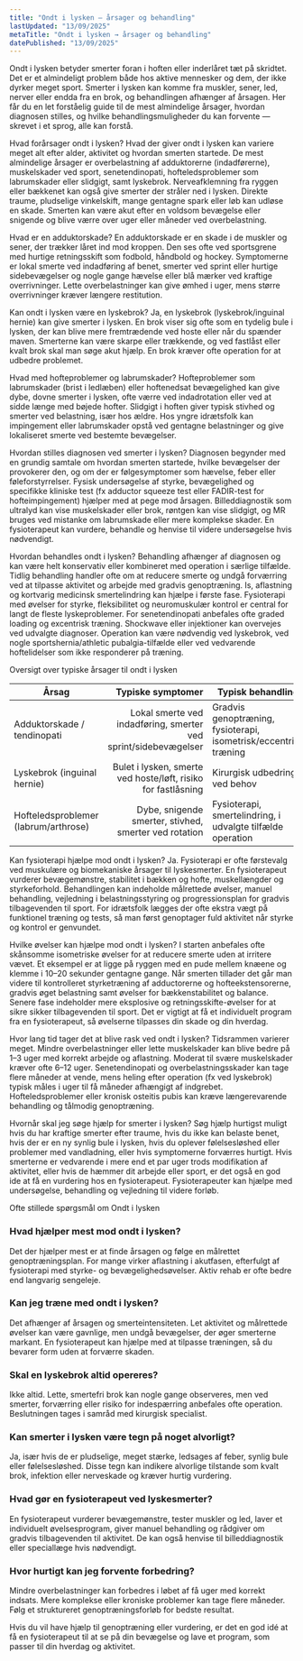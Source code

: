 ```yaml
---
title: "Ondt i lysken – årsager og behandling"
lastUpdated: "13/09/2025"
metaTitle: "Ondt i lysken → årsager og behandling"
datePublished: "13/09/2025"
---
```


Ondt i lysken betyder smerter foran i hoften eller inderlåret tæt på skridtet. Det er et almindeligt problem både hos aktive mennesker og dem, der ikke dyrker meget sport. Smerter i lysken kan komme fra muskler, sener, led, nerver eller endda fra en brok, og behandlingen afhænger af årsagen. Her får du en let forståelig guide til de mest almindelige årsager, hvordan diagnosen stilles, og hvilke behandlingsmuligheder du kan forvente — skrevet i et sprog, alle kan forstå.

Hvad forårsager ondt i lysken?
Hvad der giver ondt i lysken kan variere meget alt efter alder, aktivitet og hvordan smerten startede. De mest almindelige årsager er overbelastning af adduktorerne (indadførerne), muskelskader ved sport, senetendinopati, hofteledsproblemer som labrumskader eller slidgigt, samt lyskebrok. Nerveafklemning fra ryggen eller bækkenet kan også give smerter der stråler ned i lysken. Direkte traume, pludselige vinkelskift, mange gentagne spark eller løb kan udløse en skade. Smerten kan være akut efter en voldsom bevægelse eller snigende og blive værre over uger eller måneder ved overbelastning.

Hvad er en adduktorskade?
En adduktorskade er en skade i de muskler og sener, der trækker låret ind mod kroppen. Den ses ofte ved sportsgrene med hurtige retningsskift som fodbold, håndbold og hockey. Symptomerne er lokal smerte ved indadføring af benet, smerter ved sprint eller hurtige sidebevægelser og nogle gange hævelse eller blå mærker ved kraftige overrivninger. Lette overbelastninger kan give ømhed i uger, mens større overrivninger kræver længere restitution.

Kan ondt i lysken være en lyskebrok?
Ja, en lyskebrok (lyskebrok/inguinal hernie) kan give smerter i lysken. En brok viser sig ofte som en tydelig bule i lysken, der kan blive mere fremtrædende ved hoste eller når du spænder maven. Smerterne kan være skarpe eller trækkende, og ved fastlåst eller kvalt brok skal man søge akut hjælp. En brok kræver ofte operation for at udbedre problemet.

Hvad med hofteproblemer og labrumskader?
Hofteproblemer som labrumskader (brist i ledlæben) eller hoftenedsat bevægelighed kan give dybe, dovne smerter i lysken, ofte værre ved indadrotation eller ved at sidde længe med bøjede hofter. Slidgigt i hoften giver typisk stivhed og smerter ved belastning, især hos ældre. Hos yngre idrætsfolk kan impingement eller labrumskader opstå ved gentagne belastninger og give lokaliseret smerte ved bestemte bevægelser.

Hvordan stilles diagnosen ved smerter i lysken?
Diagnosen begynder med en grundig samtale om hvordan smerten startede, hvilke bevægelser der provokerer den, og om der er følgesymptomer som hævelse, feber eller føleforstyrrelser. Fysisk undersøgelse af styrke, bevægelighed og specifikke kliniske test (fx adductor squeeze test eller FADIR-test for hofteimpingement) hjælper med at pege mod årsagen. Billeddiagnostik som ultralyd kan vise muskelskader eller brok, røntgen kan vise slidgigt, og MR bruges ved mistanke om labrumskade eller mere komplekse skader. En fysioterapeut kan vurdere, behandle og henvise til videre undersøgelse hvis nødvendigt.

Hvordan behandles ondt i lysken?
Behandling afhænger af diagnosen og kan være helt konservativ eller kombineret med operation i særlige tilfælde. Tidlig behandling handler ofte om at reducere smerte og undgå forværring ved at tilpasse aktivitet og arbejde med gradvis genoptræning. Is, aflastning og kortvarig medicinsk smertelindring kan hjælpe i første fase. Fysioterapi med øvelser for styrke, fleksibilitet og neuromuskulær kontrol er central for langt de fleste lyskeproblemer. For senetendinopati anbefales ofte graded loading og excentrisk træning. Shockwave eller injektioner kan overvejes ved udvalgte diagnoser. Operation kan være nødvendig ved lyskebrok, ved nogle sportshernia/athletic pubalgia-tilfælde eller ved vedvarende hoftelidelser som ikke responderer på træning.

Oversigt over typiske årsager til ondt i lysken

| Årsag | Typiske symptomer | Typisk behandling |
|---|---:|---|
| Adduktorskade / tendinopati | Lokal smerte ved indadføring, smerter ved sprint/sidebevægelser | Gradvis genoptræning, fysioterapi, isometrisk/eccentrisk træning |
| Lyskebrok (inguinal hernie) | Bulet i lysken, smerte ved hoste/løft, risiko for fastlåsning | Kirurgisk udbedring ved behov |
| Hofteledsproblemer (labrum/arthrose) | Dybe, snigende smerter, stivhed, smerter ved rotation | Fysioterapi, smertelindring, i udvalgte tilfælde operation |

Kan fysioterapi hjælpe mod ondt i lysken?
Ja. Fysioterapi er ofte førstevalg ved muskulære og biomekaniske årsager til lyskesmerter. En fysioterapeut vurderer bevægemønstre, stabilitet i bækken og hofte, muskellængder og styrkeforhold. Behandlingen kan indeholde målrettede øvelser, manuel behandling, vejledning i belastningsstyring og progressionsplan for gradvis tilbagevenden til sport. For idrætsfolk lægges der ofte ekstra vægt på funktionel træning og tests, så man først genoptager fuld aktivitet når styrke og kontrol er genvundet.

Hvilke øvelser kan hjælpe mod ondt i lysken?
I starten anbefales ofte skånsomme isometriske øvelser for at reducere smerte uden at irritere vævet. Et eksempel er at ligge på ryggen med en pude mellem knæene og klemme i 10–20 sekunder gentagne gange. Når smerten tillader det går man videre til kontrolleret styrketræning af adductorerne og hofteekstensorerne, gradvis øget belastning samt øvelser for bækkenstabilitet og balance. Senere fase indeholder mere eksplosive og retningsskifte-øvelser for at sikre sikker tilbagevenden til sport. Det er vigtigt at få et individuelt program fra en fysioterapeut, så øvelserne tilpasses din skade og din hverdag.

Hvor lang tid tager det at blive rask ved ondt i lysken?
Tidsrammen varierer meget. Mindre overbelastninger eller lette muskelskader kan blive bedre på 1–3 uger med korrekt arbejde og aflastning. Moderat til svære muskelskader kræver ofte 6–12 uger. Senetendinopati og overbelastningsskader kan tage flere måneder at vende, mens heling efter operation (fx ved lyskebrok) typisk måles i uger til få måneder afhængigt af indgrebet. Hofteledsproblemer eller kronisk osteitis pubis kan kræve længerevarende behandling og tålmodig genoptræning.

Hvornår skal jeg søge hjælp for smerter i lysken?
Søg hjælp hurtigst muligt hvis du har kraftige smerter efter traume, hvis du ikke kan belaste benet, hvis der er en ny synlig bule i lysken, hvis du oplever følelsesløshed eller problemer med vandladning, eller hvis symptomerne forværres hurtigt. Hvis smerterne er vedvarende i mere end et par uger trods modifikation af aktivitet, eller hvis de hæmmer dit arbejde eller sport, er det også en god ide at få en vurdering hos en fysioterapeut. Fysioterapeuter kan hjælpe med undersøgelse, behandling og vejledning til videre forløb.

Ofte stillede spørgsmål om Ondt i lysken

### Hvad hjælper mest mod ondt i lysken?
Det der hjælper mest er at finde årsagen og følge en målrettet genoptræningsplan. For mange virker aflastning i akutfasen, efterfulgt af fysioterapi med styrke- og bevægelighedsøvelser. Aktiv rehab er ofte bedre end langvarig sengeleje.

### Kan jeg træne med ondt i lysken?
Det afhænger af årsagen og smerteintensiteten. Let aktivitet og målrettede øvelser kan være gavnlige, men undgå bevægelser, der øger smerterne markant. En fysioterapeut kan hjælpe med at tilpasse træningen, så du bevarer form uden at forværre skaden.

### Skal en lyskebrok altid opereres?
Ikke altid. Lette, smertefri brok kan nogle gange observeres, men ved smerter, forværring eller risiko for indespærring anbefales ofte operation. Beslutningen tages i samråd med kirurgisk specialist.

### Kan smerter i lysken være tegn på noget alvorligt?
Ja, især hvis de er pludselige, meget stærke, ledsages af feber, synlig bule eller følelsesløshed. Disse tegn kan indikere alvorlige tilstande som kvalt brok, infektion eller nerveskade og kræver hurtig vurdering.

### Hvad gør en fysioterapeut ved lyskesmerter?
En fysioterapeut vurderer bevægemønstre, tester muskler og led, laver et individuelt øvelsesprogram, giver manuel behandling og rådgiver om gradvis tilbagevenden til aktivitet. De kan også henvise til billeddiagnostik eller speciallæge hvis nødvendigt.

### Hvor hurtigt kan jeg forvente forbedring?
Mindre overbelastninger kan forbedres i løbet af få uger med korrekt indsats. Mere komplekse eller kroniske problemer kan tage flere måneder. Følg et struktureret genoptræningsforløb for bedste resultat.

Hvis du vil have hjælp til genoptræning eller vurdering, er det en god idé at få en fysioterapeut til at se på din bevægelse og lave et program, som passer til din hverdag og aktivitet.